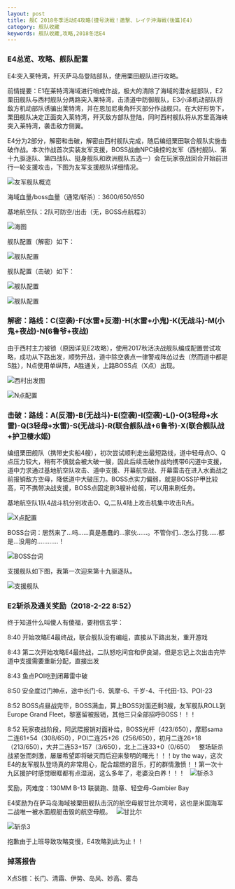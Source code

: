 ```yaml
---
layout: post
title: 舰C 2018冬季活动E4攻略(捷号決戦！邀撃、レイテ沖海戦(後篇)E4)
category: 舰队收藏
keywords: 舰队收藏,攻略,2018冬活E4
---
```

### E4总览、攻略、舰队配置

E4:突入莱特湾，歼灭萨马岛登陆部队，使用栗田舰队进行攻略。

前情提要：E1在莱特湾海域进行哨戒作战，极大的清除了海域的潜水艇部队，E2栗田舰队与西村舰队分两路突入莱特湾，击溃道中防御舰队，E3小泽机动部队将敌方机动部队诱骗出莱特湾，并在恩加尼奥角歼灭部分作战舰只。在大好形势下，栗田舰队决定正面突入莱特湾，歼灭敌方部队登陆，同时西村舰队将从苏里高海峡突入莱特湾，袭击敌方侧翼。

E4分为2部分，解密和击破，解密由西村舰队完成，随后编组栗田联合舰队实施击破作战。本次作战首次实装友军支援，BOSS战由NPC操控的友军（西村舰队、第十九驱逐队、第四战队、挺身舰队和欧洲舰队五选一）会在玩家夜战回合开始前进行一轮支援攻击，下图为友军支援舰队详细情况。

![友军舰队概览](http://img.ngacn.cc/attachments/mon_201802/18/-4ada3Q5-1i2gKzT3cSjf-7y.png)

海域血量/boss血量（通常/斩杀）：3600/650/650

基地航空队：2队可防空/出击（无，BOSS点航程3）

![海图](https://raw.githubusercontent.com/XSG-Windy/XSG-Windy.github.io/master/_posts/picdata-no%20artical/kancolle-2018winter4001.png)

舰队配置（解密）如下：

![舰队配置](https://raw.githubusercontent.com/XSG-Windy/XSG-Windy.github.io/master/_posts/picdata-no%20artical/kancolle-2018winter4002.png)

舰队配置（击破）如下：

![舰队配置](https://raw.githubusercontent.com/XSG-Windy/XSG-Windy.github.io/master/_posts/picdata-no%20artical/kancolle-2018winter4003.png)

![舰队配置](https://raw.githubusercontent.com/XSG-Windy/XSG-Windy.github.io/master/_posts/picdata-no%20artical/kancolle-2018winter4004.png)


### 解密：路线：C(空袭)-F(水雷+反潜)-H(水雷+小鬼)-K(无战斗)-M(小鬼+夜战)-N(6鲁爷+夜战)

由于西村主力被锁（原因详见E2攻略），使用2017秋活决战舰队编成配置尝试攻略，成功从下路出发，顺势开战，道中除空袭点一律警戒阵怂过去（然而道中都是S胜），N点使用单纵阵，A胜通关，上路BOSS点（X点）出现。

![西村出发图](https://raw.githubusercontent.com/XSG-Windy/XSG-Windy.github.io/master/_posts/picdata-no%20artical/kancolle-2018winter4005.png)

![N点配置](https://raw.githubusercontent.com/XSG-Windy/XSG-Windy.github.io/master/_posts/picdata-no%20artical/kancolle-2018winter4006.png)

### 击破：路线：A(反潜)-B(无战斗)-E(空袭)-I(空袭)-L()-O(3轻母+水雷)-Q(3轻母+水雷)-S(无战斗)-R(联合舰队战+6鲁爷)-X(联合舰队战+护卫棲水姬)

编组栗田舰队（携带史实船4艘），初次尝试顺利走出最短路线，道中轻母点O、Q点压力较大，稍有不慎就会被大破一艘，因此后续击破作战均携带6闪道中支援，道中力求通过基地航空队攻击、道中支援、开幕航空战、开幕雷击在进入水面战之前报销敌方空母，降低道中大破压力。BOSS点实力偏弱，就是BOSS护甲比较高，可不携带决战支援，BOSS点固定刷3艘补给舰，可以用来刷任务。

基地航空队1队4战斗机分别攻击O、Q,二队4陆上攻击机集中攻击R点。

![X点配置](https://raw.githubusercontent.com/XSG-Windy/XSG-Windy.github.io/master/_posts/picdata-no%20artical/kancolle-2018winter4007.png)


BOSS台词：居然来了…吗……真是愚蠢的…家伙……。不管你们…怎么打我……都是…没用的…………！

![BOSS台词](https://raw.githubusercontent.com/XSG-Windy/XSG-Windy.github.io/master/_posts/picdata-no%20artical/kancolle-2018winter4008.png)


支援舰队如下图，我第一次迎来第十九驱逐队。

![支援舰队](https://raw.githubusercontent.com/XSG-Windy/XSG-Windy.github.io/master/_posts/picdata-no%20artical/kancolle-2018winter4009.png)


### E2斩杀及通关奖励（2018-2-22 8:52）

终于知道什么叫傻人有傻福，要相信玄学：

8:40 开始攻略E4最终战，联合舰队没有编组，直接从下路出发，重开游戏

8:43 第二次开始攻略E4最终战，二队怒吃间宫和伊良湖，但是忘记上次出击完毕道中支援需要重新分配，直接出发

8:43 鱼点POI吃到闭幕雷中破

8:50 安全度过门神点，途中长门-6、筑摩-6、千岁-4、千代田-13、POI-23

8:52 BOSS点昼战完毕，BOSS满血，算上BOSS对面还剩3艘，友军舰队ROLL到Europe Grand Fleet，黎塞留被报销，其他三只全部招呼BOSS！！！

8:52 玩家夜战阶段，阿武隈报销对面补给，BOSS光杆（423/650），摩耶sama二连61+54（308/650），POI二连25+26（256/650），初月二连26+18（213/650），大井二连53+157（3/650），北上二连33+0（0/650）
 
整场斩杀战紧张而刺激，屡屡希望即将破灭而后迎来黎明的曙光！！！by the way，这次E4的友军舰队登场真的非常用心，配合超燃的音乐，打的群情激愤！！第一次十九区援护时感觉眼眶都有点湿润，这么多年了，老婆没白养！！！
 
![斩杀3](https://raw.githubusercontent.com/XSG-Windy/XSG-Windy.github.io/master/_posts/picdata-no%20artical/kancolle-2018winter4010.png)


奖励，丙难度：130MM B-13 联装跑、勋章、轻空母-Gambier Bay

E4奖励为在萨马岛海域被栗田舰队击沉的航空母舰甘比尔湾号，这也是米国海军二战唯一被水面舰艇击毁的航空母舰。
 
![甘比尔](https://upload.wikimedia.org/wikipedia/commons/3/3c/USS_Gambier_Bay_on_fire.jpg)


![斩杀3](https://raw.githubusercontent.com/XSG-Windy/XSG-Windy.github.io/master/_posts/picdata-no%20artical/kancolle-2018winter4011.png)


抱歉由于上班导致攻略变慢，E4攻略到此为止！！


### 掉落报告

X点S胜：长门、清霜、伊势、岛风、妙高、雾岛
 

